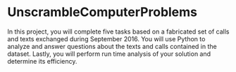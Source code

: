 # UnscrambleComputerProblems

In this project, you will complete five tasks based on
 a fabricated set of calls and texts exchanged during September 2016. 
 You will use Python to analyze and answer questions about the texts 
 and calls contained in the dataset. Lastly, you will perform run time
 analysis of your solution and determine its efficiency. 